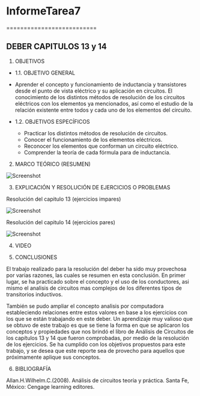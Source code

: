 # InformeTarea7
==========================
## DEBER CAPITULOS 13 y 14
1. OBJETIVOS
* 1.1. OBJETIVO GENERAL
* Aprender el concepto y funcionamiento de inductancia y transistores desde el punto de vista eléctrico y su aplicación en circuitos. El conocimiento de los distintos métodos de resolución de los circuitos eléctricos con los elementos ya mencionados, así como el estudio de la relación existente entre todos y cada uno de los elementos del circuito.

* 1.2. OBJETIVOS ESPECÍFICOS
  *	Practicar los distintos métodos de resolución de circuitos.
  *	Conocer el funcionamiento de los elementos eléctricos.
  * Reconocer los elementos que conforman un circuito eléctrico.
  * Comprender la teoría de cada fórmula para de inductancia. 


2. MARCO TEÓRICO (RESUMEN)

![Screenshot]()

3. EXPLICACIÓN Y RESOLUCIÓN DE EJERCICIOS O PROBLEMAS

Resolución del capitulo 13 (ejercicios impares)

![Screenshot]()


Resolución del capitulo 14 (ejercicios pares)

![Screenshot]()


4. VIDEO



5. CONCLUSIONES

El trabajo realizado para la resolución del deber ha sido muy provechosa por varias razones, las cuales se resumen en esta conclusión. En primer lugar, se ha practicado sobre el concepto y el uso de los conductores, asi mismo el analisis de circuitos mas complejos de los diferentes tipos de transitorios inductivos.

También se pudo ampliar el concepto analisis por computadora estableciendo relaciones entre estos valores en base a los ejercicios con los que se están trabajando en este deber. Un aprendizaje muy valioso que se obtuvo de este trabajo es que se tiene la forma en que se aplicaron los conceptos y propiedades que nos brindó el libro de Análisis de Circuitos de los capítulos 13 y 14 que fueron comprobadas, por medio de la resolución de los ejercicios. Se ha cumplido con los objetivos propuestos para este trabajo, y se desea que este reporte sea de provecho para aquellos que próximamente aplique sus conceptos.

6. BIBLIOGRAFÍA

Allan.H.Wilhelm.C.(2008). Análisis de circuitos teoría y práctica. Santa Fe, México: Cengage learning editores.
